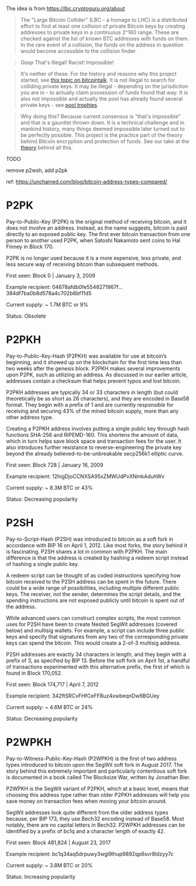 The idea is from https://lbc.cryptoguru.org/about

> The "Large Bitcoin Collider" (LBC - a homage to LHC) is a distributed effort to find at least one collision of private Bitcoin keys by creating addresses to private keys in a continuous 2^160 range. These are checked against the list of known BTC addresses with funds on them. In the rare event of a collision, the funds on the address in question would become accessible to the collision finder.

> *Gasp* That's Illegal! Racist! Impossible!

> It's neither of these. For the history and reasons why this project started, see [this topic on bitcointalk](https://bitcointalk.org/index.php?topic=1555043.0). It is not illegal to search for colliding private keys. It may be illegal - depending on the jurisdiction you are in - to actually claim possession of funds found that way. It is also not impossible and actually the pool has already found several private keys - see [pool trophies](https://lbc.cryptoguru.org/trophies).

> Why doing this?
> Because current consensus is "that's impossible" and that is a gauntlet thrown down. It is a technical challenge and in mankind history, many things deemed impossible later turned out to be perfectly possible. This project is the practice part of the theory behind Bitcoin encryption and protection of funds. See our take at the [theory](https://lbc.cryptoguru.org/man/theory) behind all this.

TODO

remove p2wsh, add p2pk

ref: https://unchained.com/blog/bitcoin-address-types-compared/

P2PK
===

Pay-to-Public-Key (P2PK) is the original method of receiving bitcoin, and it does not involve an address. Instead, as the name suggests, bitcoin is paid directly to an exposed public key. The first ever bitcoin transaction from one person to another used P2PK, when Satoshi Nakamoto sent coins to Hal Finney in Block 170.

P2PK is no longer used because it is a more expensive, less private, and less secure way of receiving bitcoin than subsequent methods.

First seen:	Block 0 | January 3, 2009

Example recipient: 04678afdb0fe5548271967f…384df7ba0b8d578a4c702b6bf11d5

Current supply: ~ 1.7M BTC or 9%

Status:	Obsolete

P2PKH
===

Pay-to-Public-Key-Hash (P2PKH) was available for use at bitcoin’s beginning, and it showed up on the blockchain for the first time less than two weeks after the genesis block. P2PKH makes several improvements upon P2PK, such as utilizing an address. As discussed in our earlier article, addresses contain a checksum that helps prevent typos and lost bitcoin.

P2PKH addresses are typically 34 or 33 characters in length (but could theoretically be as short as 26 characters), and they are encoded in Base58 format. They begin with a prefix of 1 and are currently responsible for receiving and securing 43% of the mined bitcoin supply, more than any other address type.

Creating a P2PKH address involves putting a single public key through hash functions SHA-256 and RIPEMD-160. This shortens the amount of data, which in turn helps save block space and transaction fees for the user. It also introduces further resistance to reverse-engineering the private key beyond the already believed-to-be-unbreakable secp256k1 elliptic curve.

First seen: Block 728 | January 16, 2009

Example recipient:	12higDjoCCNXSA95xZMWUdPvXNmkAduhWv

Current supply:	~ 8.3M BTC or 43%

Status: Decreasing popularity

P2SH
===

Pay-to-Script-Hash (P2SH) was introduced to bitcoin as a soft fork in accordance with BIP 16 on April 1, 2012. Like most forks, the story behind it is fascinating. P2SH shares a lot in common with P2PKH. The main difference is that the address is created by hashing a redeem script instead of hashing a single public key. 

A redeem script can be thought of as coded instructions specifying how bitcoin received to the P2SH address can be spent in the future. There could be a wide range of possibilities, including multiple different public keys. The receiver, not the sender, determines the script details, and the spending instructions are not exposed publicly until bitcoin is spent out of the address.

While advanced users can construct complex scripts, the most common uses for P2SH have been to create Nested SegWit addresses (covered below) and multisig wallets. For example, a script can include three public keys and specify that signatures from any two of the corresponding private keys can spend the bitcoin. This would create a 2-of-3 multisig address.

P2SH addresses are exactly 34 characters in length, and they begin with a prefix of 3, as specified by BIP 13. Before the soft fork on April 1st, a handful of transactions experimented with this alternative prefix, the first of which is found in Block 170,052.

First seen:	Block 174,717 | April 7, 2012

Example recipient:	342ftSRCvFHfCeFFBuz4xwbeqnDw6BGUey

Current supply:	~ 4.6M BTC or 24%

Status:	Decreasing popularity

P2WPKH
===

Pay-to-Witness-Public-Key-Hash (P2WPKH) is the first of two address types introduced to bitcoin upon the SegWit soft fork in August 2017. The story behind this extremely important and particularly contentious soft fork is documented in a book called The Blocksize War, written by Jonathan Bier.

P2WPKH is the SegWit variant of P2PKH, which at a basic level, means that choosing this address type rather than older P2PKH addresses will help you save money on transaction fees when moving your bitcoin around.

SegWit addresses look quite different from the older address types because, per BIP 173, they use Bech32 encoding instead of Base58. Most notably, there are no capital letters in Bech32. P2WPKH addresses can be identified by a prefix of bc1q and a character length of exactly 42.

First seen:	Block 481,824 | August 23, 2017

Example recipient: bc1q34aq5drpuwy3wgl9lhup9892qp6svr8ldzyy7c

Current supply:	~ 3.8M BTC or 20%

Status:	Increasing popularity
